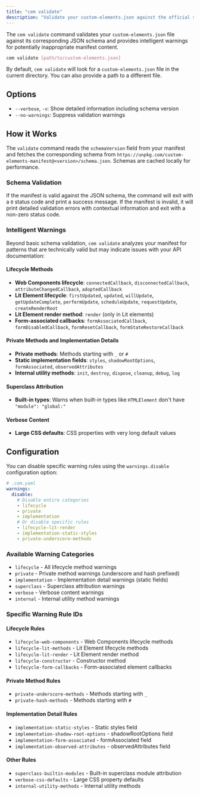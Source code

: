```yaml
---
title: "cem validate"
description: "Validate your custom-elements.json against the official schema"
---
```


The `cem validate` command validates your `custom-elements.json` file against its corresponding JSON schema and provides intelligent warnings for potentially inappropriate manifest content.

```bash
cem validate [path/to/custom-elements.json]
```

By default, `cem validate` will look for a `custom-elements.json` file in the current directory. You can also provide a path to a different file.

## Options

- `--verbose`, `-v`: Show detailed information including schema version
- `--no-warnings`: Suppress validation warnings

## How it Works

The `validate` command reads the `schemaVersion` field from your manifest and fetches the corresponding schema from `https://unpkg.com/custom-elements-manifest@<version>/schema.json`. Schemas are cached locally for performance.

### Schema Validation
If the manifest is valid against the JSON schema, the command will exit with a `0` status code and print a success message. If the manifest is invalid, it will print detailed validation errors with contextual information and exit with a non-zero status code.

### Intelligent Warnings
Beyond basic schema validation, `cem validate` analyzes your manifest for patterns that are technically valid but may indicate issues with your API documentation:

#### Lifecycle Methods
- **Web Components lifecycle**: `connectedCallback`, `disconnectedCallback`, `attributeChangedCallback`, `adoptedCallback`
- **Lit Element lifecycle**: `firstUpdated`, `updated`, `willUpdate`, `getUpdateComplete`, `performUpdate`, `scheduleUpdate`, `requestUpdate`, `createRenderRoot`
- **Lit Element render method**: `render` (only in Lit elements)
- **Form-associated callbacks**: `formAssociatedCallback`, `formDisabledCallback`, `formResetCallback`, `formStateRestoreCallback`

#### Private Methods and Implementation Details
- **Private methods**: Methods starting with `_` or `#`
- **Static implementation fields**: `styles`, `shadowRootOptions`, `formAssociated`, `observedAttributes`
- **Internal utility methods**: `init`, `destroy`, `dispose`, `cleanup`, `debug`, `log`

#### Superclass Attribution
- **Built-in types**: Warns when built-in types like `HTMLElement` don't have `"module": "global:"`

#### Verbose Content
- **Large CSS defaults**: CSS properties with very long default values

## Configuration

You can disable specific warning rules using the `warnings.disable` configuration option:

```yaml
# .cem.yaml
warnings:
  disable:
    # Disable entire categories
    - lifecycle
    - private
    - implementation
    # Or disable specific rules
    - lifecycle-lit-render
    - implementation-static-styles
    - private-underscore-methods
```

### Available Warning Categories

- `lifecycle` - All lifecycle method warnings
- `private` - Private method warnings (underscore and hash prefixed)
- `implementation` - Implementation detail warnings (static fields)
- `superclass` - Superclass attribution warnings
- `verbose` - Verbose content warnings
- `internal` - Internal utility method warnings

### Specific Warning Rule IDs

#### Lifecycle Rules
- `lifecycle-web-components` - Web Components lifecycle methods
- `lifecycle-lit-methods` - Lit Element lifecycle methods
- `lifecycle-lit-render` - Lit Element render method
- `lifecycle-constructor` - Constructor method
- `lifecycle-form-callbacks` - Form-associated element callbacks

#### Private Method Rules
- `private-underscore-methods` - Methods starting with `_`
- `private-hash-methods` - Methods starting with `#`

#### Implementation Detail Rules
- `implementation-static-styles` - Static styles field
- `implementation-shadow-root-options` - shadowRootOptions field
- `implementation-form-associated` - formAssociated field
- `implementation-observed-attributes` - observedAttributes field

#### Other Rules
- `superclass-builtin-modules` - Built-in superclass module attribution
- `verbose-css-defaults` - Large CSS property defaults
- `internal-utility-methods` - Internal utility methods
